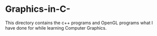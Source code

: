 # Graphics-in-C-

This directory contains the c++ programs and OpenGL programs what I have done for while learning Computer Graphics.


